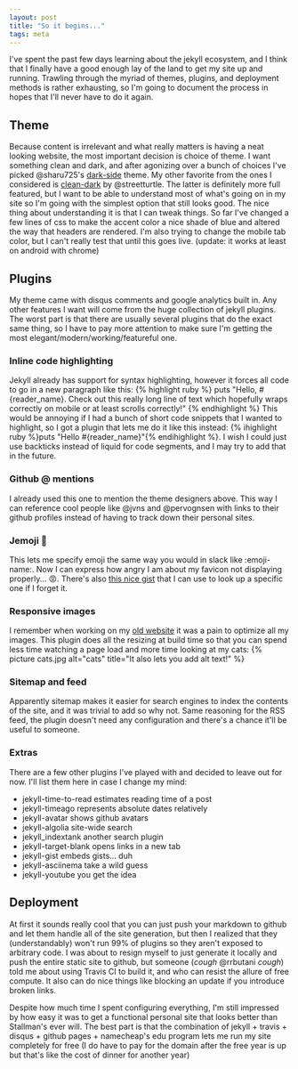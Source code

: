 ```yaml
---
layout: post
title: "So it begins..."
tags: meta
---
```

I've spent the past few days learning about the jekyll ecosystem, and I think that I finally have a good enough lay of the land to get my site up and running. Trawling through the myriad of themes, plugins, and deployment methods is rather exhausting, so I'm going to document the process in hopes that I'll never have to do it again.

## Theme
Because content is irrelevant and what really matters is having a neat looking website, the most important decision is choice of theme. I want something clean and dark, and after agonizing over a bunch of choices I've picked @sharu725's [dark-side](https://github.com/sharu725/dark-side) theme. My other favorite from the ones I considered is [clean-dark](https://github.com/streetturtle/jekyll-clean-dark) by @streetturtle. The latter is definitely more full featured, but I want to be able to understand most of what's going on in my site so I'm going with the simplest option that still looks good. The nice thing about understanding it is that I can tweak things. So far I've changed a few lines of css to make the accent color a nice shade of blue and altered the way that headers are rendered. I'm also trying to change the mobile tab color, but I can't really test that until this goes live. (update: it works at least on android with chrome)

## Plugins

My theme came with disqus comments and google analytics built in. Any other features I want will come from the huge collection of jekyll plugins. The worst part is that there are usually several plugins that do the exact same thing, so I have to pay more attention to make sure I'm getting the most elegant/modern/working/featureful one.

### Inline code highlighting

Jekyll already has support for syntax highlighting, however it forces all code to go in a new paragraph like this:
{% highlight ruby %}
puts "Hello, #{reader_name}. Check out this really long line of text which hopefully wraps correctly on mobile or at least scrolls correctly!" {% endhighlight %}
This would be annoying if I had a bunch of short code snippets that I wanted to highlight, so I got a plugin that lets me do it like this instead: {% ihighlight ruby %}puts "Hello #{reader_name}"{% endihighlight %}. I wish I could just use backticks instead of liquid for code segments, and I may try to add that in the future.

### Github @ mentions

I already used this one to mention the theme designers above. This way I can reference cool people like @jvns and @pervognsen with links to their github profiles instead of having to track down their personal sites.

### Jemoji :pineapple:

This lets me specify emoji the same way you would in slack like :emoji-name:. Now I can express how angry I am about my favicon not displaying properly... :rage:. There's also [this nice gist](https://gist.github.com/rxaviers/7360908) that I can use to look up a specific one if I forget it.

### Responsive images

I remember when working on my [old website](https://web.archive.org/web/20180704224759/http://www.josephryan.me/) it was a pain to optimize all my images. This plugin does all the resizing at build time so that you can spend less time watching a page load and more time looking at my cats:
{% picture cats.jpg alt="cats" title="It also lets you add alt text!" %}

### Sitemap and feed

Apparently sitemap makes it easier for search engines to index the contents of the site, and it was trivial to add so why not. Same reasoning for the RSS feed, the plugin doesn't need any configuration and there's a chance it'll be useful to someone.

### Extras

There are a few other plugins I've played with and decided to leave out for now. I'll list them here in case I change my mind:
- jekyll-time-to-read estimates reading time of a post
- jekyll-timeago represents absolute dates relatively
- jekyll-avatar shows github avatars
- jekyll-algolia site-wide search
- jekyll_indextank another search plugin
- jekyll-target-blank opens links in a new tab
- jekyll-gist embeds gists... duh
- jekyll-asciinema take a wild guess
- jekyll-youtube you get the idea

## Deployment

At first it sounds really cool that you can just push your markdown to github and let them handle all of the site generation, but then I realized that they (understandably)  won't run 99% of plugins so they aren't exposed to arbitrary code. I was about to resign myself to just generate it locally and push the entire static site to github, but someone (_cough_ @rrbutani _cough_) told me about using Travis CI to build it, and who can resist the allure of free compute. It also can do nice things like blocking an update if you introduce broken links.

Despite how much time I spent configuring everything, I'm still impressed by how easy it was to get a functional personal site that looks better than Stallman's ever will. The best part is that the combination of jekyll + travis + disqus + github pages + namecheap's edu program lets me run my site completely for free (I do have to pay for the domain after the free year is up but that's like the cost of dinner for another year)

